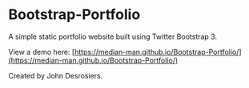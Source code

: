 # Bootstrap-Portfolio
A simple static portfolio website built using Twitter Bootstrap 3.

View a demo here: [https://median-man.github.io/Bootstrap-Portfolio/](https://median-man.github.io/Bootstrap-Portfolio/)

Created by John Desrosiers.

